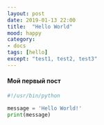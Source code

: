 ```yaml
---
layout: post
date: 2019-01-13 22:00
title:  "Hello World"
mood: happy
category:
- docs
tags: [hello]
except: "test1, test2, test3"
---
```


#### Мой первый пост

```python
#!/usr/bin/python

message = 'Hello World!'
print(message)

```
